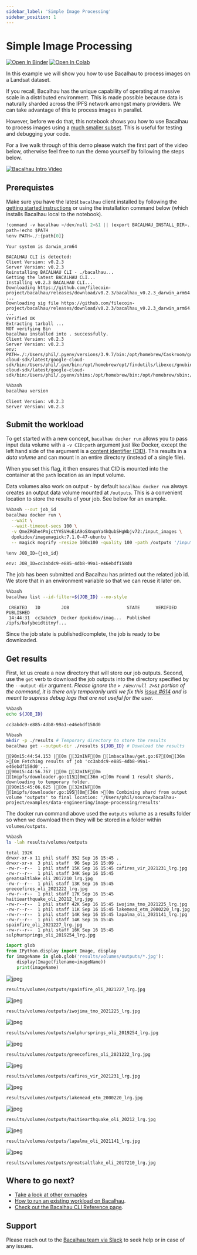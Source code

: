 ```yaml
---
sidebar_label: 'Simple Image Processing'
sidebar_position: 1
---
```

# Simple Image Processing

[![Open In Binder](https://mybinder.org/badge.svg)](https://mybinder.org/v2/gh/bacalhau-project/examples/HEAD?labpath=data-engineering%2Fimage-processing%2Findex.ipynb)
[![Open In Colab](https://colab.research.google.com/assets/colab-badge.svg)](https://colab.research.google.com/github/bacalhau-project/examples/blob/main/data-engineering/image-processing/index.ipynb)

In this example we will show you how to use Bacalhau to process images on a Landsat dataset.

If you recall, Bacalhau has the unique capability of operating at massive scale in a distributed environment. This is made possible because data is naturally sharded across the IPFS network amongst many providers. We can take advantage of this to process images in parallel.

However, before we do that, this notebook shows you how to use Bacalhau to process images using a [much smaller subset](https://cloudflare-ipfs.com/ipfs/QmeZRGhe4PmjctYVSVHuEiA9oSXnqmYa4kQubSHgWbjv72). This is useful for testing and debugging your code.

For a live walk through of this demo please watch the first part of the video below, otherwise feel free to run the demo yourself by following the steps below.

[![Bacalhau Intro Video](/img/Bacalhau_Intro_Video_thumbnail.jpg)](https://www.youtube.com/watch?v=wkOh05J5qgA)

## Prerequistes

Make sure you have the latest `bacalhau` client installed by following the [getting started instructions](../../../getting-started/installation) or using the installation command below (which installs Bacalhau local to the notebook).


```python
!command -v bacalhau >/dev/null 2>&1 || (export BACALHAU_INSTALL_DIR=.; curl -sL https://get.bacalhau.org/install.sh | bash)
path=!echo $PATH
%env PATH=./:{path[0]}
```

    Your system is darwin_arm64
    
    BACALHAU CLI is detected:
    Client Version: v0.2.3
    Server Version: v0.2.3
    Reinstalling BACALHAU CLI - ./bacalhau...
    Getting the latest BACALHAU CLI...
    Installing v0.2.3 BACALHAU CLI...
    Downloading https://github.com/filecoin-project/bacalhau/releases/download/v0.2.3/bacalhau_v0.2.3_darwin_arm64.tar.gz ...
    Downloading sig file https://github.com/filecoin-project/bacalhau/releases/download/v0.2.3/bacalhau_v0.2.3_darwin_arm64.tar.gz.signature.sha256 ...
    Verified OK
    Extracting tarball ...
    NOT verifying Bin
    bacalhau installed into . successfully.
    Client Version: v0.2.3
    Server Version: v0.2.3
    env: PATH=./:/Users/phil/.pyenv/versions/3.9.7/bin:/opt/homebrew/Caskroom/google-cloud-sdk/latest/google-cloud-sdk/bin:/Users/phil/.gvm/bin:/opt/homebrew/opt/findutils/libexec/gnubin:/opt/homebrew/opt/coreutils/libexec/gnubin:/opt/homebrew/Caskroom/google-cloud-sdk/latest/google-cloud-sdk/bin:/Users/phil/.pyenv/shims:/opt/homebrew/bin:/opt/homebrew/sbin:/usr/local/bin:/usr/bin:/bin:/usr/sbin:/sbin:/usr/local/MacGPG2/bin:/Users/phil/.nexustools



```bash
%%bash
bacalhau version
```

    Client Version: v0.2.3
    Server Version: v0.2.3


## Submit the workload

To get started with a new concept, `bacalhau docker run` allows you to pass input data volume with a `-v CID:path` argument just like Docker, except the left hand side of the argument is a [content identifier (CID)](https://github.com/multiformats/cid).
This results in a *data volume* and can mount in an entire directory (instead of a single file).

When you set this flag, it then ensures that CID is mounted into the container at the `path` location as an input volume.

Data volumes also work on output - by default `bacalhau docker run` always creates an output data volume mounted at `/outputs`.
This is a convenient location to store the results of your job. See below for an example.


```bash
%%bash --out job_id
bacalhau docker run \
  --wait \
  --wait-timeout-secs 100 \
  -v QmeZRGhe4PmjctYVSVHuEiA9oSXnqmYa4kQubSHgWbjv72:/input_images \
  dpokidov/imagemagick:7.1.0-47-ubuntu \
  -- magick mogrify -resize 100x100 -quality 100 -path /outputs '/input_images/*.jpg'
```


```python
%env JOB_ID={job_id}
```

    env: JOB_ID=cc3abdc9-e885-4db8-99a1-e46ebdf158d0


The job has been submitted and Bacalhau has printed out the related job id.
We store that in an environment variable so that we can reuse it later on.


```bash
%%bash
bacalhau list --id-filter=${JOB_ID} --no-style
```

     CREATED   ID        JOB                      STATE      VERIFIED  PUBLISHED               
     14:44:31  cc3abdc9  Docker dpokidov/imag...  Published            /ipfs/bafybeidtitnyf... 


Since the job state is published/complete, the job is ready to be downloaded.

## Get results

First, let us create a new directory that will store our job outputs.
Second, use the `get` verb to download the job outputs into the directory specified by the `--output-dir` argument.
_Please ignore the `> /dev/null 2>&1` portion of the command, it is there only temporarily until we fix this [issue #614](https://github.com/filecoin-project/bacalhau/issues/614) and is meant to supress debug logs that are not useful for the user._


```bash
%%bash
echo ${JOB_ID}
```

    cc3abdc9-e885-4db8-99a1-e46ebdf158d0



```bash
%%bash
mkdir -p ./results # Temporary directory to store the results
bacalhau get --output-dir ./results ${JOB_ID} # Download the results
```

    [90m15:44:54.153 |[0m [32mINF[0m [1mbacalhau/get.go:67[0m[36m >[0m Fetching results of job 'cc3abdc9-e885-4db8-99a1-e46ebdf158d0'...
    [90m15:44:56.767 |[0m [32mINF[0m [1mipfs/downloader.go:115[0m[36m >[0m Found 1 result shards, downloading to temporary folder.
    [90m15:45:06.625 |[0m [32mINF[0m [1mipfs/downloader.go:195[0m[36m >[0m Combining shard from output volume 'outputs' to final location: '/Users/phil/source/bacalhau-project/examples/data-engineering/image-processing/results'


The docker run command above used the `outputs` volume as a results folder so when we download them they will be stored in a  folder within `volumes/outputs`.


```bash
%%bash
ls -lah results/volumes/outputs
```

    total 192K
    drwxr-xr-x 11 phil staff 352 Sep 16 15:45 .
    drwxr-xr-x  3 phil staff  96 Sep 16 15:09 ..
    -rw-r--r--  1 phil staff 15K Sep 16 15:45 cafires_vir_2021231_lrg.jpg
    -rw-r--r--  1 phil staff 34K Sep 16 15:45 greatsaltlake_oli_2017210_lrg.jpg
    -rw-r--r--  1 phil staff 13K Sep 16 15:45 greecefires_oli_2021222_lrg.jpg
    -rw-r--r--  1 phil staff 17K Sep 16 15:45 haitiearthquake_oli_20212_lrg.jpg
    -rw-r--r--  1 phil staff 42K Sep 16 15:45 iwojima_tmo_2021225_lrg.jpg
    -rw-r--r--  1 phil staff 11K Sep 16 15:45 lakemead_etm_2000220_lrg.jpg
    -rw-r--r--  1 phil staff 14K Sep 16 15:45 lapalma_oli_2021141_lrg.jpg
    -rw-r--r--  1 phil staff 14K Sep 16 15:45 spainfire_oli_2021227_lrg.jpg
    -rw-r--r--  1 phil staff 16K Sep 16 15:45 sulphursprings_oli_2019254_lrg.jpg



```python
import glob
from IPython.display import Image, display
for imageName in glob.glob('results/volumes/outputs/*.jpg'):
    display(Image(filename=imageName))
    print(imageName)
```


    
![jpeg](index_files/index_16_0.jpg)
    


    results/volumes/outputs/spainfire_oli_2021227_lrg.jpg



    
![jpeg](index_files/index_16_2.jpg)
    


    results/volumes/outputs/iwojima_tmo_2021225_lrg.jpg



    
![jpeg](index_files/index_16_4.jpg)
    


    results/volumes/outputs/sulphursprings_oli_2019254_lrg.jpg



    
![jpeg](index_files/index_16_6.jpg)
    


    results/volumes/outputs/greecefires_oli_2021222_lrg.jpg



    
![jpeg](index_files/index_16_8.jpg)
    


    results/volumes/outputs/cafires_vir_2021231_lrg.jpg



    
![jpeg](index_files/index_16_10.jpg)
    


    results/volumes/outputs/lakemead_etm_2000220_lrg.jpg



    
![jpeg](index_files/index_16_12.jpg)
    


    results/volumes/outputs/haitiearthquake_oli_20212_lrg.jpg



    
![jpeg](index_files/index_16_14.jpg)
    


    results/volumes/outputs/lapalma_oli_2021141_lrg.jpg



    
![jpeg](index_files/index_16_16.jpg)
    


    results/volumes/outputs/greatsaltlake_oli_2017210_lrg.jpg


## Where to go next?

* [Take a look at other exmaples](..)
* [How to run an existing workload on Bacalhau](../../../getting-started/workload-onboarding).
* [Check out the Bacalhau CLI Reference page](../../../all-flags).

## Support

Please reach out to the [Bacalhau team via Slack](https://filecoinproject.slack.com/archives/C02RLM3JHUY) to seek help or in case of any issues.
